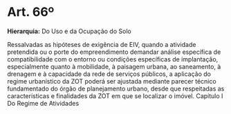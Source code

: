 # Art. 66º

**Hierarquia:** Do Uso e da Ocupação do Solo

Ressalvadas as hipóteses de exigência de EIV, quando a atividade pretendida ou o porte do empreendimento demandar análise específica de compatibilidade com o entorno ou condições específicas de implantação, especialmente quanto à mobilidade, à
paisagem urbana, ao saneamento, à drenagem e à capacidade da rede de serviços públicos, a aplicação do regime urbanístico da ZOT poderá ser ajustada mediante parecer técnico fundamentado do órgão de planejamento urbano, desde que respeitadas as características e finalidades da ZOT em que se localizar o imóvel.
Capítulo I
Do Regime de Atividades






